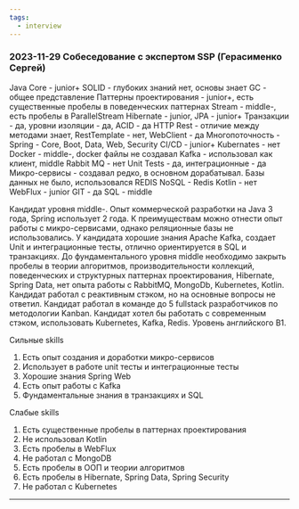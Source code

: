 ```yaml
---
tags:
  - interview
---
```

### 2023-11-29 Собеседование с экспертом SSP (Герасименко Сергей)

Java Core - junior+
SOLID - глубоких знаний нет, основы знает
GC - общее представление
Паттерны проектирования - junior+, есть существенные пробелы в поведенческих паттернах
Stream - middle-, есть пробелы в ParallelStream
Hibernate - junior, JPA - junior+
Транзакции - да, уровни изоляции - да, ACID - да
HTTP Rest - отличие между методами знает, RestTemplate - нет, WebClient - да
Многопоточность -
Spring - Core, Boot, Data, Web, Security
CI/CD - junior+
Kubernates - нет
Docker - middle-, docker файлы не создавал
Kafka - использовал как клиент, middle
Rabbit MQ - нет
Unit Tests - да, интеграционные - да
Микро-сервисы - создавал редко, в основном дорабатывал. Базы данных не было, использовался REDIS
NoSQL - Redis
Kotlin - нет
WebFlux - junior
GIT - да
SQL - middle

Кандидат уровня middle-. Опыт коммерческой разработки на Java 3 года, Spring использует 2 года. К преимуществам можно отнести опыт работы с микро-сервисами, однако реляционные базы не использовались. У кандидата хорошие знания Apache Kafka, создает Unit и интеграционные тесты, отлично ориентируется в SQL и транзакциях. До фундаментального уровня middle необходимо закрыть пробелы в теории алгоритмов, производительности коллекций, поведенческих и структурных паттернах проектирования, Hibernate, Spring Data, нет опыта работы с RabbitMQ, MongoDb, Kubernetes, Kotlin. Кандидат работал с реактивным стэком, но на основные вопросы не ответил. Кандидат работал в команде до 5 fullstack разработчиков по методологии Kanban. Кандидат хотел бы работать с современным стэком, использовать Kubernetes, Kafka, Redis.
Уровень английского B1.

Сильные skills
1. Есть опыт создания и доработки микро-сервисов
2. Использует в работе unit тесты и интеграционные тесты
3. Хорошие знания Spring Web
4. Есть опыт работы с Kafka
5. Фундаментальные знания в транзакциях и SQL

Слабые skills
1. Есть существенные пробелы в паттернах проектирования
2. Не использовал Kotlin
3. Есть пробелы в WebFlux
4. Не работал с MongoDB
5. Есть пробелы в ООП и теории алгоритмов
6. Есть пробелы в Hibernate, Spring Data, Spring Security
7. Не работал с Kubernetes

---

